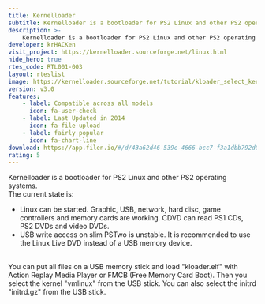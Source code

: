 ```yaml
---
title: Kernelloader
subtitle: Kernelloader is a bootloader for PS2 Linux and other PS2 operating systems
description: >- 
    Kernelloader is a bootloader for PS2 Linux and other PS2 operating systems
developer: krHACKen
visit_project: https://kernelloader.sourceforge.net/linux.html
hide_hero: true
rtes_code: RTL001-003
layout: rteslist
image: https://kernelloader.sourceforge.net/tutorial/kloader_select_kernel_usb.jpg
version: v3.0
features:
    - label: Compatible across all models
      icon: fa-user-check
    - label: Last Updated in 2014
      icon: fa-file-upload
    - label: fairly popular
      icon: fa-chart-line
download: https://app.filen.io/#/d/43a62d46-539e-4666-bcc7-f3a1dbb792d0#IXf0PKNfdHyprqeTBKo0pNem2CCE6KTP
rating: 5
---
```


Kernelloader is a bootloader for PS2 Linux and other PS2 operating systems.  
The current state is:  
- Linux can be started. Graphic, USB, network, hard disc, game controllers and memory cards are working. CDVD can read PS1 CDs, PS2 DVDs and video DVDs.
- USB write access on slim PSTwo is unstable. It is recommended to use the Linux Live DVD instead of a USB memory device.  
<br>
You can put all files on a USB memory stick and load "kloader.elf" with Action Replay Media Player or FMCB (Free Memory Card Boot).  
Then you select the kernel "vmlinux" from the USB stick.  
You can also select the initrd "initrd.gz" from the USB stick.  

